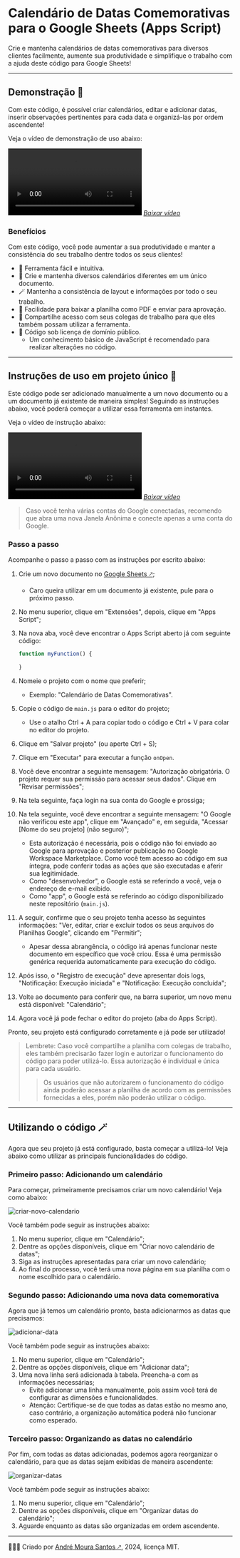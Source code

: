 # Calendário de Datas Comemorativas para o Google Sheets (Apps Script)

Crie e mantenha calendários de datas comemorativas para diversos clientes facilmente, aumente sua produtividade e simplifique o trabalho com a ajuda deste código para Google Sheets!

---

## Demonstração 📅

Com este código, é possível criar calendários, editar e adicionar datas, inserir observações pertinentes para cada data e organizá-las por ordem ascendente!

Veja o vídeo de demonstração de uso abaixo:

![demonstração](/instruções/demonstração.webm)
_[Baixar vídeo](/instruções/demonstração.webm)_

### Benefícios

Com este código, você pode aumentar a sua produtividade e manter a consistência do seu trabalho dentre todos os seus clientes!

- 🤩 Ferramenta fácil e intuitiva.
- 🚀 Crie e mantenha diversos calendários diferentes em um único documento.
- 🪄 Mantenha a consistência de layout e informações por todo o seu trabalho.
- 📄 Facilidade para baixar a planilha como PDF e enviar para aprovação.
- 🤝 Compartilhe acesso com seus colegas de trabalho para que eles também possam utilizar a ferramenta.
- 🔧 Código sob licença de domínio público.
  - Um conhecimento básico de JavaScript é recomendado para realizar alterações no código.

---

## Instruções de uso em projeto único 📝

Este código pode ser adicionado manualmente a um novo documento ou a um documento já existente de maneira simples! Seguindo as instruções abaixo, você poderá começar a utilizar essa ferramenta em instantes.

Veja o vídeo de instrução abaixo:

![instrução](/instruções/passo-a-passo.webm)
_[Baixar vídeo](/instruções/passo-a-passo.webm)_

> Caso você tenha várias contas do Google conectadas, recomendo que abra uma nova Janela Anônima e conecte apenas a uma conta do Google.

### Passo a passo

Acompanhe o passo a passo com as instruções por escrito abaixo:

1. Crie um novo documento no [Google Sheets 🡕](sheets.new);
    - Caro queira utilizar em um documento já existente, pule para o próximo passo.
1. No menu superior, clique em "Extensões", depois, clique em "Apps Script";
1. Na nova aba, você deve encontrar o Apps Script aberto já com seguinte código:
    ```JavaScript
    function myFunction() {
      
    }
    ```

1. Nomeie o projeto com o nome que preferir;
    - Exemplo: "Calendário de Datas Comemorativas".
1. Copie o código de ```main.js``` para o editor do projeto;
    - Use o atalho Ctrl + A para copiar todo o código e Ctrl + V para colar no editor do projeto.
1. Clique em "Salvar projeto" (ou aperte Ctrl + S);
1. Clique em "Executar" para executar a função ```onOpen```.
1. Você deve encontrar a seguinte mensagem: "Autorização obrigatória. O projeto requer sua permissão para acessar seus dados". Clique em "Revisar permissões";
1. Na tela seguinte, faça login na sua conta do Google e prossiga;
1. Na tela seguinte, você deve encontrar a seguinte mensagem: "O Google não verificou este app", clique em "Avançado" e, em seguida, "Acessar [Nome do seu projeto] (não seguro)";
    - Esta autorização é necessária, pois o código não foi enviado ao Google para aprovação e posterior publicação no Google Workspace Marketplace. Como você tem acesso ao código em sua íntegra, pode conferir todas as ações que são executadas e aferir sua legitimidade.
    - Como "desenvolvedor", o Google está se referindo a você, veja o endereço de e-mail exibido.
    - Como "app", o Google está se referindo ao código disponibilizado neste repositório (```main.js```).
1. A seguir, confirme que o seu projeto tenha acesso às seguintes informações: "Ver, editar, criar e excluir todos os seus arquivos do Planilhas Google", clicando em "Permitir";
    - Apesar dessa abrangência, o código irá apenas funcionar neste documento em específico que você criou. Essa é uma permissão genérica requerida automaticamente para execução do código.
1. Após isso, o "Registro de execução" deve apresentar dois logs, "Notificação:	Execução iniciada" e "Notificação:	Execução concluída";
1. Volte ao documento para conferir que, na barra superior, um novo menu está disponível: "Calendário";
1. Agora você já pode fechar o editor do projeto (aba do Apps Script).

Pronto, seu projeto está configurado corretamente e já pode ser utilizado!

> Lembrete: Caso você compartilhe a planilha com colegas de trabalho, eles também precisarão fazer login e autorizar o funcionamento do código para poder utilizá-lo. Essa autorização é individual e única para cada usuário.
> > Os usuários que não autorizarem o funcionamento do código ainda poderão acessar a planilha de acordo com as permissões fornecidas a eles, porém não poderão utilizar o código.

---

## Utilizando o código 🪄

Agora que seu projeto já está configurado, basta começar a utilizá-lo! Veja abaixo como utilizar as principais funcionalidades do código.

### Primeiro passo: Adicionando um calendário

Para começar, primeiramente precisamos criar um novo calendário! Veja como abaixo:

![criar-novo-calendario](/instruções/criar-novo-calendario.gif)

Você também pode seguir as instruções abaixo:
1. No menu superior, clique em "Calendário";
1. Dentre as opções disponíveis, clique em "Criar novo calendário de datas";
1. Siga as instruções apresentadas para criar um novo calendário;
1. Ao final do processo, você terá uma nova página em sua planilha com o nome escolhido para o calendário.

### Segundo passo: Adicionando uma nova data comemorativa

Agora que já temos um calendário pronto, basta adicionarmos as datas que precisamos:

![adicionar-data](/instruções/adicionar-data.gif)

Você também pode seguir as instruções abaixo:
1. No menu superior, clique em "Calendário";
1. Dentre as opções disponíveis, clique em "Adicionar data";
1. Uma nova linha será adicionada à tabela. Preencha-a com as informações necessárias;
    - Evite adicionar uma linha manualmente, pois assim você terá de configurar as dimensões e funcionalidades.
    - Atenção: Certifique-se de que todas as datas estão no mesmo ano, caso contrário, a organização automática poderá não funcionar como esperado.

### Terceiro passo: Organizando as datas no calendário

Por fim, com todas as datas adicionadas, podemos agora reorganizar o calendário, para que as datas sejam exibidas de maneira ascendente:

![organizar-datas](/instruções/organizar-datas.gif)

Você também pode seguir as instruções abaixo:
1. No menu superior, clique em "Calendário";
1. Dentre as opções disponíveis, clique em "Organizar datas do calendário";
1. Aguarde enquanto as datas são organizadas em ordem ascendente.

---

👨🏽‍💻 Criado por [André Moura Santos 🡕](https://andremourasantos.com.br), 2024, licença MIT.